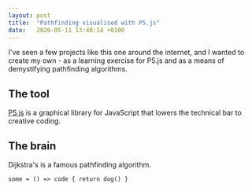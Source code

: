 ```yaml
---
layout: post
title:  "Pathfinding visualised with P5.js"
date:   2020-05-11 13:48:14 +0100
---
```


I've seen a few projects like this one around the internet, and I wanted to create my own - as a learning exercise for P5.js and as a means of demystifying pathfinding algorithms. 

## The tool

[P5.js](https://p5js.org/) is a graphical library for JavaScript that lowers the technical bar to creative coding. 

## The brain

Dijkstra's is a famous pathfinding algorithm.

`some = () => code { return dog() }`